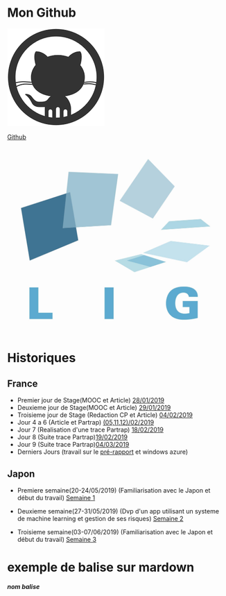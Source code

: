 # Mon Github
![GitHub Logo](./Images/LogoGit.png)

[Github](https://github.com/Quentgb/Cahier-de-laboratoir)

<img src="./Images/LIG_coul.jpg" alt="LIG" width="500"/>

# Historiques
## France

- Premier jour de Stage(MOOC et Article) [28/01/2019](./journal/j1.mkd)
- Deuxieme jour de Stage(MOOC et Article) [29/01/2019](./journal/j2.mkd)
- Troisieme jour de Stage (Redaction CP et Article) [04/02/2019](./journal/j3.mkd)
- Jour 4 a 6 (Article et Partrap) [(05,11,12)/02/2019](./journal/j4-6.mkd)
- Jour 7 (Realisation d'une trace Partrap) [18/02/2019](./journal/j7_ChatTest.mkd)
- Jour 8 (Suite trace Partrap)[19/02/2019](./journal/j8.mkd)
- Jour 9 (Suite trace Partrap)[04/03/2019](./journal/j9.mkd)
- Derniers Jours (travail sur le [pré-rapport](./Pre-report.pdf) et windows azure)


## Japon


- Premiere semaine(20-24/05/2019) (Familiarisation avec le Japon et début du travail) [Semaine 1](./journal/S1_Japon.mkd)

- Deuxieme semaine(27-31/05/2019) (Dvp d'un app utilisant un systeme de machine learning et gestion de ses risques) [Semaine 2](./journal/S2_Japon.mkd)

- Troisieme semaine(03-07/06/2019) (Familiarisation avec le Japon et début du travail) [Semaine 3](./journal/S3_Japon.mkd)















# exemple de balise sur mardown
  
<a name="nom"> **_nom balise_**</a>



